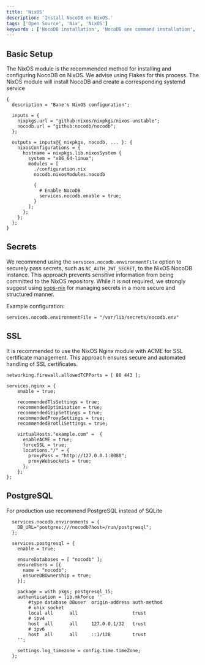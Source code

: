 ```yaml
---
title: 'NixOS'
description: 'Install NocoDB on NixOS.'
tags: ['Open Source', 'Nix', 'NixOS']
keywords : ['NocoDB installation', 'NocoDB one command installation', 'NocoDB prerequisites']
---
```


## Basic Setup
The NixOS module is the recommended method for installing and configuring NocoDB on NixOS. We advise using Flakes for this process. The NixOS module will install NocoDB and create a corresponding systemd service

```
{
  description = "Bane's NixOS configuration";

  inputs = {
    nixpkgs.url = "github:nixos/nixpkgs/nixos-unstable";
    nocodb.url = "github:nocodb/nocodb";
  };

  outputs = inputs@{ nixpkgs, nocodb, ... }: {
    nixosConfigurations = {
      hostname = nixpkgs.lib.nixosSystem {
        system = "x86_64-linux";
        modules = [
          ./configuration.nix
          nocodb.nixosModules.nocodb

          {
            # Enable NocoDB
            services.nocodb.enable = true;
          }
        ];
      };
    };
  };
}
```

## Secrets
We recommend using the `services.nocodb.environmentFile` option to securely pass secrets, such as `NC_AUTH_JWT_SECRET`, to the NixOS NocoDB instance. This approach prevents sensitive information from being committed to the NixOS repository. While it is not required, we strongly suggest using [sops-nix](https://github.com/Mic92/sops-nix) for managing secrets in a more secure and structured manner.

Example configuration:

```
services.nocodb.environmentFile = "/var/lib/secrets/nocodb.env"
```

## SSL
It is recommended to use the NixOS Nginx module with ACME for SSL certificate management. This approach ensures secure and automated handling of SSL certificates.

```
networking.firewall.allowedTCPPorts = [ 80 443 ];

services.nginx = {
    enable = true;

    recommendedTlsSettings = true;
    recommendedOptimisation = true;
    recommendedGzipSettings = true;
    recommendedProxySettings = true;
    recommendedBrotliSettings = true;

    virtualHosts."example.com" =  {
      enableACME = true;
      forceSSL = true;
      locations."/" = {
        proxyPass = "http://127.0.0.1:8080";
        proxyWebsockets = true;
      };
    };
};
```

## PostgreSQL
For production use recommend PostgreSQL instead of SQLite

```
  services.nocodb.environments = {
    DB_URL="postgres:///nocodb?host=/run/postgresql";
  };

  services.postgresql = {
    enable = true;

    ensureDatabases = [ "nocodb" ];
    ensureUsers = [{
      name = "nocodb";
      ensureDBOwnership = true;
    }];

    package = with pkgs; postgresql_15;
    authentication = lib.mkForce ''
        #type database DBuser  origin-address auth-method
        # unix socket
        local all      all                    trust
        # ipv4
        host  all      all     127.0.0.1/32   trust
        # ipv6
        host  all      all     ::1/128        trust
    '';

    settings.log_timezone = config.time.timeZone;
  };
```
